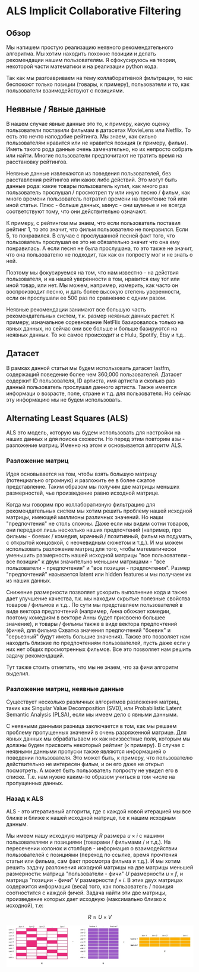# ALS Implicit Collaborative Filtering

## Обзор

Мы напишем простую реализацию неявного рекомендательного алгоритма. Мы хотим находить похожие позиции и делать рекомендации нашим пользователям. Я сфокусируюсь на теории, некоторой части математики и на реализации python кода.

Так как мы разгоавриваем на тему коллаборативной фильтрации, то нас беспокоют только позиции (товары, к примеру), пользователи и то, как пользователи взаимодействуют с позициями.

## Неявные / Явные данные

В нашем случае явные данные это то, к примеру, какую оценку пользователи поставили фильмам в датасетах MovieLens или Netflix. То есть это нечто наподобие рейтинга. Мы знаем, как сильно пользователям нравится или не нравится позиция (к примеру, фильм). Иметь такого рода данные очень замечательно, но их непросто собрать или найти. Многие пользователи предпочитают не тратить время на расстановку рейтингов.

Неявные данные извлекаются из поведения пользователей, без расставления рейтингов или каких либо действий. Это могут быть данные рода: какие товары пользователь купил, как много раз пользователь прослушал / просмотрел ту или иную песню / фильм, как много времени пользователь потратил времени на прочтение той или иной статьи. Плюс - больше данных, минус - они шумные и не всегда соответствуют тому, что они действительно означают.

К примеру, с рейтингом мы знаем, что если пользователь поставил рейтинг 1, то это значит, что фильм пользователю не понравился. Если 5, то понравился. В случае с прослушанной песней факт того, что пользователь прослушал ее это не обязательно значит что она ему понравилась. А если песня не была прослушана, то это также не значит, что она пользователю не подходит, так как он попросту мог и не знать о ней.

Поэтому мы фокусируемся на том, что нам известно - на действия пользователя, и на нашей уверенности в том, нравится ему тот или иной товар, или нет. Мы можем, например, измерить, как часто он воспроизводит песню, и дать более высокую степень уверенности, если он прослушали ее 500 раз по сравнению с одним разом.

Неявные рекомендации занимают все большую часть рекомендательных систем, т.к. размер неявных данных растет. К примеру, изначальное соревнование NetFlix базировалось только на явных данных, но сейчас они все больше и больше базируются на неявных данных. То же самое происходит и с Hulu, Spotify, Etsy и т.д..

## Датасет

В рамках данной статьи мы будем использовать датасет lastfm, содержащий поведение более чем 360,000 пользователей. Датасет содержит ID пользователя, ID артиста, имя артиста и сколько раз данный пользователь прослушал данного артиста. Также имеется информаци о возрасте, поле, стране и т.д. для пользователя. Но сейчас эту информацию мы не будем использовать.

## Alternating Least Squares (ALS)

ALS это модель, которую мы будем использовать для настройки на наших данных и для поиска схожести. Но перед этим повторим азы - разложение матриц. Именно на этом и основывается алгоритм ALS.

### Разложение матриц

Идея основывается на том, чтобы взять большую матрицу (потенциально огромную) и разложить ее в более сжатое представление. Таким образом мы получим две матрицы меньших размерностей, чье произведение равно исходной матрице.

Когда мы говорим про коллаборативную фильтрацию для рекомендательных систем мы хотим решить проблему нашей исходной матрицы, имеющей миллионы различных значений. Но наши "предпочтения" не столь сложны. Даже если мы видим сотни товаров, они передают лишь несколько наших предпочтений (например, про фильмы - боевик / комедия, мрачный / позитивный, фильм на подумать, с открытой концовкой, с неочевидным сюжетом и т.д.). И мы можем использовать разложение матриц для того, чтобы математически уменьшить размерность нашей исходной матрицы "все пользователи - все позиции" к двум значительно меньшим матрицами - "все пользователи - предпочтения" и "все позиции - предпочтения". Размер "предпочтений" называется latent или hidden features и мы получаем их из наших данных.

Снижение размерности позволяет ускорить выполнение кода и также дает улучшение качества, т.к. мы находим скрытые полезные свойства товаров / фильмов и т.д.. По сути мы представляем пользователей в виде вектора предпочтений (например, Анна обожает комедии, поэтому комедиям в векторе Анны будет присвоено большее значение), и товары / фильмы также в виде вектора предпочтений (фичей, для фильма Схватка значения предпочтений "боевик" и "серьезный" будут иметь большие значения). Также это позволяет нам находить близкие по предпочтениям пользователей, пусть даже если у них нет общих просмотренных фильмов. Все это позволяет нам решить задачу рекомендаций.

Тут также стоить отметить, что мы не знаем, что за фичи алгоритм выделил.

### Разложение матриц, неявные данные

Существует несколько различных алгоритмов разложения матриц, таких как Singular Value Decomposition (SVD), или Probabilistic Latent Semantic Analysis (PLSA), если мы имеем дело с явными данными.

С неявными данными разница заключается в том, как мы решаем проблему пропущенных значений в очень разряженной матрице. Для явных данных мы обрабатываем их как неизвестные поля, которым мы должны будем присвоить некоторый рейтинг (к примеру). В случае с неявными данными пропуски также являются информацией о поведении пользователя. Это может быть, к примеру, что пользователю действительно не интересен фильм, и он его даже не открыл посмотреть. А может быть пользователь попросту не увидел его в списке. Т.е. нам нужно каким-то образом учиться в том числе на пропущенных данных.

### Назад к ALS

ALS - это итеративный алгоритм, где с каждой новой итерацией мы все ближе и ближе к нашей исходной матрице, т.е к нашим исходным данным. 

Мы имеем нашу исходную матрицу $R$ размера $u \times i$ с нашими пользователями и позициями (товарами / фильмами / и т.д.). На пересечении колонок и столбцов - информация о взаимодействии пользователей с позициями (переход по ссылке, время прочтения статьи или фильма, сам факт просмотра фильма и т.д.). И мы хотим решить задачу разложения исходной матрицы на две матрицы меньшей размерности: матрица "пользователи - фичи" $U$ размерности $u \times f$, и матрица "позиции - фичи" $V$ размерности $f \times i$. В этих двух матрицах содержится информация (веса) того, как пользователь / позиция соотностится с каждой фичей. Задача найти эти две матрицы, произведение которых дает исходную (максимально близко к исходной), т.е:

$$R \approx U \times V$$

<img src="./images/img_1.jpg">